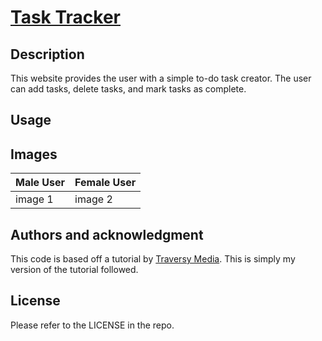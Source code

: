 # [Task Tracker](URL)

## Description
This website provides the user with a simple to-do task creator. The user can add tasks, delete tasks, and mark tasks as complete.

## Usage


## Images
| Male User | Female User |
|---------|---------|
| image 1 | image 2 |


## Authors and acknowledgment
This code is based off a tutorial by [Traversy Media](https://www.youtube.com/watch?v=qZXt1Aom3Cs&t=1583s&ab_channel=TraversyMedia). This is simply my version of the tutorial followed. 


## License
Please refer to the LICENSE in the repo.
